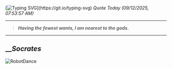 [![Typing SVG](https://readme-typing-svg.herokuapp.com?font=Press+Start+2P&color=C2F784&size=35&width=900&height=100&lines=Hello+World%2C+I'm+Hung+!)](https://git.io/typing-svg) 
_Quote Today (09/12/2025, 07:53:57 AM)_
___
>**_Having the fewest wants, I am nearest to the gods._**
___

## __**_Socrates_**

![RobotDance](src/assets/images/robot-dancing-dribble.gif?style=center)
